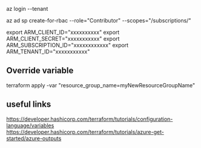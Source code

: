  az login --tenant <TENANT>
 
 az ad sp create-for-rbac --role="Contributor" --scopes="/subscriptions/<SUBSCRIPTION>"


export ARM_CLIENT_ID="xxxxxxxxxx"
export ARM_CLIENT_SECRET="xxxxxxxxxxx"
export ARM_SUBSCRIPTION_ID="xxxxxxxxxxxx"
export ARM_TENANT_ID="xxxxxxxxxxx"


## Override variable
terraform apply -var "resource_group_name=myNewResourceGroupName"

## useful links
https://developer.hashicorp.com/terraform/tutorials/configuration-language/variables
https://developer.hashicorp.com/terraform/tutorials/azure-get-started/azure-outputs